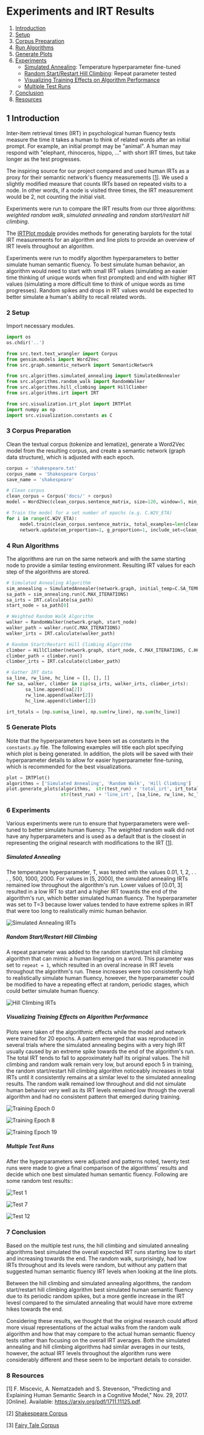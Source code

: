 # Experiments and IRT Results

1. [Introduction](#introduction)
2. [Setup](#setup)
3. [Corpus Preparation](#corpus)
4. [Run Algorithms](#algorithms)
5. [Generate Plots](#generate_plots)
6. [Experiments](#experiments)
   * [Simulated Annealing](#sim_anneal): Temperature hyperparameter fine-tuned 
   * [Random Start/Restart Hill Climbing](#hill_climb): Repeat parameter tested
   * [Visualizing Training Effects on Algorithm Performance](#training)
   * [Multiple Test Runs](#tests)
7. [Conclusion](#conclusion)
8. [Resources](#resources)


## 1 Introduction  <a name="introduction"></a>
Inter-item retrieval times (IRT) in psychological human fluency tests measure the time it takes a human to think of related words after an initial prompt. For example, an initial prompt may be "animal". A human may respond with "elephant, rhinoceros, hippo, ..." with short IRT times, but take longer as the test progresses.

The inspiring source for our project compared and used human IRTs as a proxy for their semantic network's fluency measurements [[1](#cite1)]. We used a slightly modified measure that counts IRTs based on repeated visits to a node. In other words, if a node is visited three times, the IRT measurement would be 2, not counting the initial visit.

Experiments were run to compare the IRT results from our three algorithms: *weighted random walk*, *simulated annealing* and *random start/restart hill climbing*.

The [IRTPlot module](https://github.com/mkduer/semantic-fluency-nn/blob/master/src/visualization/irt_plot.py) provides methods for generating barplots for the total IRT measurements for an algorithm and line plots to provide an overview of IRT levels throughout an algorithm.

Experiments were run to modify algorithm hyperparameters to better simulate human semantic fluency. To best simulate human behavior, an algorithm would need to start with small IRT values (simulating an easier time thinking of unique words when first prompted) and end with higher IRT values (simulating a more difficult time to think of unique words as time progresses). Random spikes and drops in IRT values would be expected to better simulate a human's ability to recall related words.



### 2 Setup  <a name="setup"></a>
Import necessary modules.

```python
import os
os.chdir('..')
```

```python
from src.text.text_wrangler import Corpus
from gensim.models import Word2Vec
from src.graph.semantic_network import SemanticNetwork

from src.algorithms.simulated_annealing import SimulatedAnnealer
from src.algorithms.random_walk import RandomWalker
from src.algorithms.hill_climbing import HillClimber
from src.algorithms.irt import IRT

from src.visualization.irt_plot import IRTPlot
import numpy as np
import src.visualization.constants as C
```


### 3 Corpus Preparation  <a name="corpus"></a>
Clean the textual corpus (tokenize and lematize), generate a Word2Vec model from the resulting corpus, and create a semantic network (graph data structure), which is adjusted with each epoch.

```python
corpus = 'shakespeare.txt'
corpus_name = 'Shakespeare Corpus'
save_name = 'shakespeare'

# Clean corpus
clean_corpus = Corpus('docs/' + corpus)
model = Word2Vec(clean_corpus.sentence_matrix, size=120, window=5, min_count=2, workers=8, sg=1)

# Train the model for a set number of epochs (e.g. C.W2V_ETA)
for i in range(C.W2V_ETA):
     model.train(clean_corpus.sentence_matrix, total_examples=len(clean_corpus.sentence_matrix), epochs=1, compute_loss=True)
     network.update(em_proportion=1, g_proportion=1, include_set=clean_corpus.nouns, stop_set=clean_corpus.stopwords, thresh=0.8, verbose=True)
```


### 4 Run Algorithms  <a name="algorithms"></a>
The algorithms are run on the same network and with the same starting node to provide a similar testing environment. Resulting IRT values for each step of the algorithms are stored.

```python
# Simulated Annealing Algorithm
sim_annealing = SimulatedAnnealer(network.graph, initial_temp=C.SA_TEMP)
sa_path = sim_annealing.run(C.MAX_ITERATIONS)
sa_irts = IRT.calculate(sa_path)
start_node = sa_path[0]

# Weighted Random Walk Algorithm
walker = RandomWalker(network.graph, start_node)
walker_path = walker.run(C.MAX_ITERATIONS)
walker_irts = IRT.calculate(walker_path)

# Random Start/Restart Hill Climbing Algorithm
climber = HillClimber(network.graph, start_node, C.MAX_ITERATIONS, C.HC_REPEAT)
climber_path = climber.run()
climber_irts = IRT.calculate(climber_path)

# Gather IRT data
sa_line, rw_line, hc_line = [], [], []
for sa, walker, climber in zip(sa_irts, walker_irts, climber_irts):
       sa_line.append(sa[2])
       rw_line.append(walker[2])
       hc_line.append(climber[2])

irt_totals = [np.sum(sa_line), np.sum(rw_line), np.sum(hc_line)]
```


### 5 Generate Plots  <a name="generate_plots"></a>
Note that the hyperparameters have been set as constants in the ```constants.py``` file. The following examples will title each plot specifying which plot is being generated. In addition, the plots will be saved with their hyperparameter details to allow for easier hyperparameter fine-tuning, which is recommended for the best visualizations.

```python
plot = IRTPlot()
algorithms = ['Simulated Annealing', 'Random Walk', 'Hill Climbing']
plot.generate_plots(algorithms,  str(test_run) + 'total_irt', irt_totals, 
					str(test_run) + 'line_irt', [sa_line, rw_line, hc_line])
```


### 6 Experiments  <a name="experiments"></a>

Various experiments were run to ensure that hyperparameters were well-tuned to better simulate human fluency. The weighted random walk did not have any hyperparameters and is used as a default that is the closest in representing the original research with modifications to the IRT [[1](#cite1)].

##### Simulated Annealing  <a name="sim_anneal"></a>

The temperature hyperparameter, T, was tested with the values 0.01, 1, 2, . . . , 500, 1000, 2000. For values in [5, 2000], the simulated annealing IRTs remained low throughout the algorithm's run. Lower values of [0.01, 3] resulted in a low IRT to start and a higher IRT towards the end of the algorithm's run, which better simulated human fluency. The hyperparameter was set to T=3 because lower values tended to have extreme spikes in IRT that were too long to realistically mimic human behavior. 

![](/docs/test_results/sa_line_irt0.png "Simulated Annealing IRTs")

##### Random Start/Restart Hill Climbing  <a name="hill_climb"></a>

A repeat parameter was added to the random start/restart hill climbing algorithm that can mimic a human lingering on a word. This parameter was set to ```repeat = 1```, which resulted in an overal increase in IRT levels throughout the algorithm's run. These increases were too consistently high to realistically simulate human fluency, however, the hyperparameter could be modified to have a repeating effect at random, periodic stages, which could better simulate human fluency.

![](/docs/test_results/hc_line_irt0.png "Hill Climbing IRTs")

##### Visualizing Training Effects on Algorithm Performance  <a name="training"></a>

Plots were taken of the algorithmic effects while the model and network were trained for 20 epochs. A pattern emerged that was reproduced in several trials where the simulated annealing begins with a very high IRT usually caused by an extreme spike towards the end of the algorithm's run. The total IRT tends to fall to approximately half its original values. The hill climbing and random walk remain very low, but around epoch 5 in training, the random start/restart hill climbing algorithm noticeably increases in total IRTs until it consistently remains at a similar level to the simulated annealing results. The random walk remained low throughout and did not simulate human behavior very well as its IRT levels remained low through the overall algorithm and had no consistent pattern that emerged during training.

![](/docs/test_results/0total_irt.png "Training Epoch 0")

![](/docs/test_results/8total_irt.png "Training Epoch 8")

![](/docs/test_results/19total_irt.png "Training Epoch 19")

##### Multiple Test Runs  <a name="tests"></a>

After the hyperparameters were adjusted and patterns noted, twenty test runs were made to give a final comparison of the algorithms' results and decide which one best simulated human semantic fluency. Following are some random test results::

![](/docs/test_results/test1_line_irt.png "Test 1")

![](/docs/test_results/test7_line_irt.png "Test 7")

![](/docs/test_results/test12_line_irt.png "Test 12")


### 7 Conclusion  <a name="conclusion"></a>

Based on the multiple test runs, the hill climbing and simulated annealing algorithms best simulated the overall expected IRT runs starting low to start and increasing towards the end. The random walk, surprisingly, had low IRTs throughout and its levels were random, but without any pattern that suggested human semantic fluency IRT levels when looking at the line plots.

Between the hill climbing and simulated annealing algorithms, the random start/restart hill climbing algorithm best simulated human semantic fluency due to its periodic random spikes, but a more gentle increase in the IRT levesl compared to the simulated annealing that would have more extreme hikes towards the end.

Considering these results, we thought that the original research could afford more visual representations of the actual walks from the random walk algorithm and how that may compare to the actual human semantic fluency tests rather than focusing on the overall IRT averages. Both the simulated annealing and hill climbing algorithms had similar averages in our tests, however, the actual IRT levels throughout the algorithm runs were considerably different and these seem to be important details to consider.


### 8 Resources  <a name="resources"></a>
[1]<a name="cite1"></a> F. Miscevic, A. Nematzadeh and S. Stevenson, "Predicting and Explaining Human Semantic Search in a Cognitive Model," Nov. 29, 2017. [Online]. Available:  https://arxiv.org/pdf/1711.11125.pdf.

[2] [Shakespeare Corpus](http://www.gutenberg.org/files/100/100-h/100-h.htm)

[3] [Fairy Tale Corpus](https://www.gutenberg.org/files/19734/19734-h/19734-h.htm)